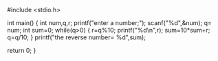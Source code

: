 #include <stdio.h>

int main() {
    int num,q,r;
    printf("enter a number;");
    scanf("%d",&num);
    q= num;
    int sum=0;
    while(q>0) {
        r=q%10;
        printf("%d\n",r);
        sum=10*sum+r;
        q=q/10;
    }
    printf("the reverse number= %d",sum);
    
   return 0;
}
